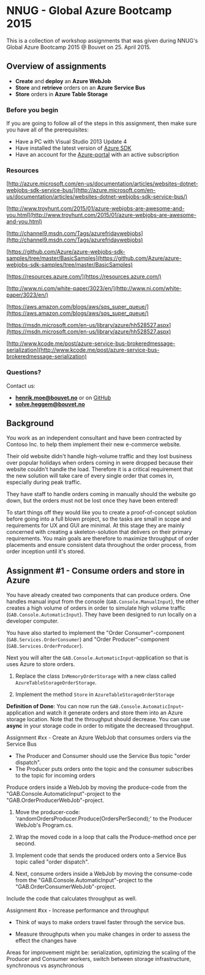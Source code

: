 NNUG - Global Azure Bootcamp 2015
=================================

This is a collection of workshop assignments that was given during NNUG's Global Azure Bootcamp 2015 @ Bouvet on 25. April 2015. 

Overview of assignments
-----------------------

* **Create** and **deploy** an **Azure WebJob**
* **Store** and **retrieve** orders on an **Azure Service Bus**
* **Store** orders in **Azure Table Storage**

### Before you begin

If you are going to follow all of the steps in this assignment, then make sure you have all of the prerequisites:

* Have a PC with Visual Studio 2013 Update 4
* Have installed the latest version of [Azure SDK](http://go.microsoft.com/fwlink/p/?linkid=323510&clcid=0x409)
* Have an account for the [Azure-portal](http://www.windowsazure.com/) with an active subscription

### Resources

[http://azure.microsoft.com/en-us/documentation/articles/websites-dotnet-webjobs-sdk-service-bus/](http://azure.microsoft.com/en-us/documentation/articles/websites-dotnet-webjobs-sdk-service-bus/)

[http://www.troyhunt.com/2015/01/azure-webjobs-are-awesome-and-you.html](http://www.troyhunt.com/2015/01/azure-webjobs-are-awesome-and-you.html)

[http://channel9.msdn.com/Tags/azurefridaywebjobs](http://channel9.msdn.com/Tags/azurefridaywebjobs)

[https://github.com/Azure/azure-webjobs-sdk-samples/tree/master/BasicSamples](https://github.com/Azure/azure-webjobs-sdk-samples/tree/master/BasicSamples)

[https://resources.azure.com/](https://resources.azure.com/)

[http://www.ni.com/white-paper/3023/en/](http://www.ni.com/white-paper/3023/en/)

[https://aws.amazon.com/blogs/aws/sqs_super_queue/](https://aws.amazon.com/blogs/aws/sqs_super_queue/)

[https://msdn.microsoft.com/en-us/library/azure/hh528527.aspx](https://msdn.microsoft.com/en-us/library/azure/hh528527.aspx)

[http://www.kcode.me/post/azure-service-bus-brokeredmessage-serialization](http://www.kcode.me/post/azure-service-bus-brokeredmessage-serialization)

### Questions?

Contact us:

* **henrik.moe@bouvet.no** or on [GitHub](https://github.com/HenrikWM)
* **solve.heggem@bouvet.no**

Background
----------

You work as an independent consultant and have been contracted by Contoso Inc. to help them implement their new e-commerce website. 

Their old website didn't handle high-volume traffic and they lost business over popular holidays when orders coming in were dropped because their website couldn't handle the load. Therefore it is a critical requirement that the new solution will take care of every single order that comes in, especially during peak traffic.

They have staff to handle orders coming in manually should the website go down, but the orders must not be lost once they have been entered!

To start things off they would like you to create a proof-of-concept solution before going into a full blown project, so the tasks are small in scope and requirements for UX and GUI are minimal. At this stage they are mainly concerned with creating a skeleton-solution that delivers on their primary requirements. You main goals are therefore to maximize throughput of order placements and ensure consistent data throughout the order process, from order inception until it's stored.

Assignment #1 - Consume orders and store in Azure
--------------------------------------------------

You have already created two components that can produce orders. One handles manual input from the console (`GAB.Console.ManualInput`), the other creates a high volume of orders in order to simulate high volume traffic (`GAB.Console.AutomaticInput`). They have been designed to run locally on a developer computer.

You have also started to implement the "Order Consumer"-component (`GAB.Services.OrderConsumer`) and "Order Producer"-component (`GAB.Services.OrderProducer`).

Next you will alter the `GAB.Console.AutomaticInput`-application so that is uses Azure to store orders.

1) Replace the class `InMemoryOrderStorage` with a new class called `AzureTableStorageOrderStorage`.

2) Implement the method `Store` in `AzureTableStorageOrderStorage`

**Definition of Done**: You can now run the `GAB.Console.AutomaticInput`-application and watch it generate orders and store them into an Azure storage location. Note that the throughput should decrease. You can use **async** in your storage code in order to mitigate the decreased throughput.

Assignment #xx - Create an Azure WebJob that consumes orders via the Service Bus

* The Producer and Consumer should use the Service Bus topic "order dispatch".
* The Producer puts orders onto the topic and the consumer subscribes to the topic for incoming orders 

Produce orders inside a WebJob by moving the produce-code from the "GAB.Console.AutomaticInput"-project to the "GAB.OrderProducerWebJob"-project.

1) Move the producer-code: 'randomOrdersProducer.Produce(OrdersPerSecond);' to the Producer WebJob's Program.cs.

2) Wrap the moved code in a loop that calls the Produce-method once per second.

3) Implement code that sends the produced orders onto a Service Bus topic called "order dispatch".

4) Next, consume orders inside a WebJob by moving the consume-code from the "GAB.Console.AutomaticInput"-project to the "GAB.OrderConsumerWebJob"-project.

Include the code that calculates throughput as well.

Assignment #xx - Increase performance and throughput

* Think of ways to make orders travel faster through the service bus.

* Measure throughputs when you make changes in order to assess the effect the changes have

Areas for improvement might be: serialization, optimizing the scaling of the Producer and Consumer workers, switch between storage infrastructure, synchronous vs asynchronous

